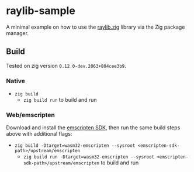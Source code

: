 # raylib-sample

A minimal example on how to use the [raylib.zig](https://github.com/kapricorn-media/raylib.zig/tree/zig_package) library via the Zig package manager.

## Build

Tested on zig version `0.12.0-dev.2063+804cee3b9`.

### Native

- `zig build`
    - `zig build run` to build and run

### Web/emscripten

Download and install the [emscripten SDK](https://emscripten.org/docs/getting_started/downloads.html), then run the same build steps above with additional flags:
- `zig build -Dtarget=wasm32-emscripten --sysroot <emscripten-sdk-path>/upstream/emscripten`
    - `zig build run -Dtarget=wasm32-emscripten --sysroot <emscripten-sdk-path>/upstream/emscripten` to build and run
